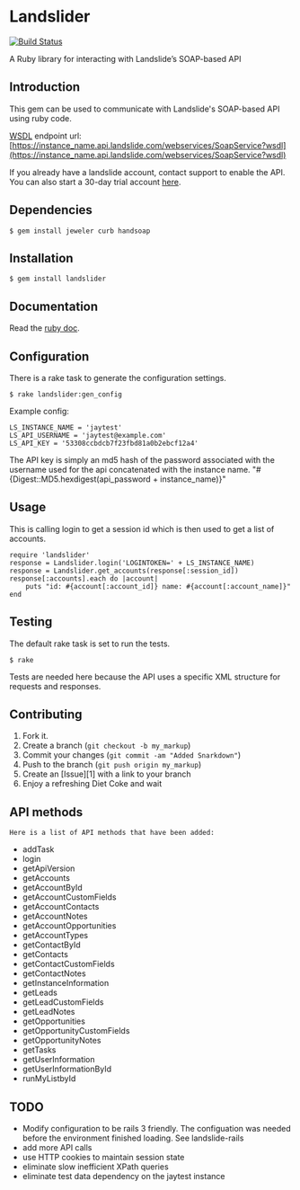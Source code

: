 # Landslider
[![Build Status](https://travis-ci.org/j4y/landslider.png?branch=master)][travis]

[travis]: https://travis-ci.org/j4y/landslider

A Ruby library for interacting with Landslide’s SOAP-based API

Introduction
------------

This gem can be used to communicate with Landslide's SOAP-based API using ruby code.
    
[WSDL](https://instance_name.api.landslide.com/webservices/SoapService?wsdl) endpoint url: [https://instance_name.api.landslide.com/webservices/SoapService?wsdl](https://instance_name.api.landslide.com/webservices/SoapService?wsdl)

If you already have a landslide account, contact support to enable the API.  You can also start a 30-day trial account [here](http://www.landslide.com/~jayp/en/trial).  

Dependencies
------------

    $ gem install jeweler curb handsoap

Installation
------------


    $ gem install landslider

Documentation
-------------

Read the [ruby doc](http://rdoc.info/github/j4y/landslider).

Configuration
-------------

There is a rake task to generate the configuration settings.

    $ rake landslider:gen_config

Example config:

    LS_INSTANCE_NAME = 'jaytest'
    LS_API_USERNAME = 'jaytest@example.com'
    LS_API_KEY = '53308ccbdcb7f23fbd81a0b2ebcf12a4'

The API key is simply an md5 hash of the password associated with the username used for the api concatenated with the instance name.  "#{Digest::MD5.hexdigest(api_password + instance_name)}"

Usage
-----

This is calling login to get a session id which is then used to get a list of accounts.

    require 'landslider'
    response = Landslider.login('LOGINTOKEN=' + LS_INSTANCE_NAME)
    response = Landslider.get_accounts(response[:session_id])
    response[:accounts].each do |account| 
        puts "id: #{account[:account_id]} name: #{account[:account_name]}"
    end


Testing
-------

The default rake task is set to run the tests.
    
    $ rake
    
Tests are needed here because the API uses a specific XML structure for requests and responses.


Contributing
------------

1. Fork it.
2. Create a branch (`git checkout -b my_markup`)
3. Commit your changes (`git commit -am "Added Snarkdown"`)
4. Push to the branch (`git push origin my_markup`)
5. Create an [Issue][1] with a link to your branch
6. Enjoy a refreshing Diet Coke and wait
    
API methods
-----------

    Here is a list of API methods that have been added:

* addTask
* login
* getApiVersion
* getAccounts
* getAccountById
* getAccountCustomFields
* getAccountContacts
* getAccountNotes
* getAccountOpportunities
* getAccountTypes
* getContactById
* getContacts
* getContactCustomFields
* getContactNotes
* getInstanceInformation
* getLeads
* getLeadCustomFields
* getLeadNotes
* getOpportunities
* getOpportunityCustomFields
* getOpportunityNotes
* getTasks
* getUserInformation
* getUserInformationById
* runMyListbyId

TODO
----

* Modify configuration to be rails 3 friendly.  The configuation was needed before the environment finished loading. See landslide-rails
* add more API calls
* use HTTP cookies to maintain session state
* eliminate slow inefficient XPath queries
* eliminate test data dependency on the jaytest instance
